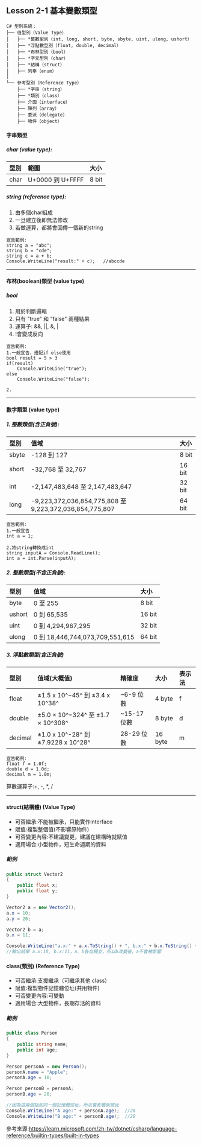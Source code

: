 ## Lesson 2-1 基本變數類型
```
C# 型別系統：
├── 值型別（Value Type）
│   ├── *整數型別（int, long, short, byte, sbyte, uint, ulong, ushort）
│   ├── *浮點數型別（float, double, decimal）
│   ├── *布林型別（bool）
│   ├── *字元型別（char）
│   ├── *結構（struct）
│   ├── 列舉（enum）
│
└── 參考型別（Reference Type）
    ├── *字串（string）
    ├── *類別（class）
    ├── 介面（interface）
    ├── 陣列（array）
    ├── 委派（delegate）
    ├── 物件（object）
```

#### 字串類型
##### char (value type):
| 型別 | 範圍              | 大小  |
|:-----|:-----------------|:------|
| char | U+0000 到 U+FFFF | 8 bit |
##### string (reference type):
1. 由多個char組成
2. 一旦建立後即無法修改
3. 若做運算，都將會回傳一個新的string
```
宣告範例:
string a = "abc";
string b = "cde";
string c = a + b;
Console.WriteLine("result:" + c);   //abccde
```
---

#### 布林(boolean)類型 (value type)
##### bool
1. 用於判斷邏輯
2. 只有 "true" 和 "false" 兩種結果
3. 運算子: &&, ||, &, |
4. !會變成反向
```
宣告範例:
1.一般宣告，搭配if else使用
bool result = 5 > 3
if(result)
    Console.WriteLine("true");
else
    Console.WriteLine("false");

2.
```
---

#### 數字類型 (value type)
##### 1. 整數類型(含正負號):

| 型別   | 值域                                                    | 大小   |
|:------|:--------------------------------------------------------|:-------|
| sbyte | -128 到 127                                             | 8 bit  |
| short | -32,768 至 32,767                                       | 16 bit |
| int   | -2,147,483,648 至 2,147,483,647                         | 32 bit |
| long  | -9,223,372,036,854,775,808 至 9,223,372,036,854,775,807 | 64 bit |
```
宣告範例:
1.一般宣告
int a = 1;

2.將string轉換成int
string inputA = Console.ReadLine();
int a = int.Parse(inputA);
```
   
##### 2. 整數類型(不含正負號):

| 型別    | 值域                            | 大小   |
|:-------|:--------------------------------|:-------|
| byte   | 0 至 255                        | 8 bit  |
| ushort | 	0 到 65,535                    | 16 bit |
| uint   | 0 到 4,294,967,295              | 32 bit |
| ulong  | 0 到 18,446,744,073,709,551,615 | 64 bit |
    
##### 3. 浮點數類型(含正負號)

| 型別      | 值域(大概值)                        | 精確度       | 大小     | 表示法 |
|:----------|:-----------------------------------|:------------|:--------|:---|
| float     | ±1.5 x 10^−45^ 到 ±3.4 x 10^38^    | ~6-9 位數    | 4 byte  | f |
| double    | ±5.0 × 10^−324^ 至 ±1.7 × 10^308^  | ~15-17 位數  | 8 byte  | d |
| decimal   | ±1.0 x 10^-28^ 到 ±7.9228 x 10^28^ | 28-29 位數   | 16 byte | m |
```
宣告範例:
float f = 1.0f;
double d = 1.0d;
decimal m = 1.0m;
```

算數運算子:+, -, *, /

---
#### struct(結構體) (Value Type)
- 可否繼承:不能被繼承，只能實作interface
- 賦值:複製整個值(不影響原物件)
- 可否變更內容:不建議變更，建議在建構時就賦值
- 適用場合:小型物件，短生命週期的資料

##### 範例
``` C#
public struct Vector2
{
    public float x;
    public float y;
}

Vector2 a = new Vector2();
a.x = 10;
a.y = 20;

Vector2 b = a;
b.x = 11;

Console.WriteLine("a.x:" + a.x.ToString() + ", b.x:" + b.x.ToString() + b.x );
//輸出結果 a.x:10, b.x:11，a、b各自獨立，所以b改變後，a不會被影響
```

#### class(類別) (Reference Type)
- 可否繼承:支援繼承（可繼承其他 class）
- 賦值:複製物件記憶體位址(共用物件)
- 可否變更內容:可變動
- 適用場合:大型物件，長期存活的資料

##### 範例
``` C#
public class Person
{
    public string name;
    public int age;
}

Person personA = new Person();
personA.name = "Apple";
personA.age = 10;

Person personB = personA;
personB.age = 20;

//因為這兩個指到同一個記憶體位址，所以會影響到彼此
Console.WriteLine("A age:" + personA.age);  //20
Console.WriteLine("B age:" + personB.age);  //20
```

參考來源:https://learn.microsoft.com/zh-tw/dotnet/csharp/language-reference/builtin-types/built-in-types
